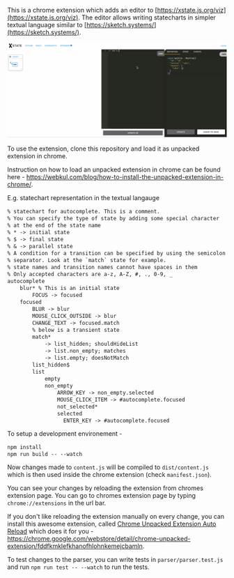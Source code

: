 This is a chrome extension which adds an editor to [https://xstate.js.org/viz](https://xstate.js.org/viz). The editor allows writing statecharts in simpler textual language similar to [https://sketch.systems/](https://sketch.systems/).

![Textual statechart gif](images/sketch_systems_to_xstate.gif)

To use the extension, clone this repository and load it as unpacked extension in chrome. 

Instruction on how to load an unpacked extension in chrome can be found here - https://webkul.com/blog/how-to-install-the-unpacked-extension-in-chrome/.

E.g. statechart representation in the textual langauge 

```
% statechart for autocomplete. This is a comment.
% You can specify the type of state by adding some special character
% at the end of the state name
% * -> initial state
% $ -> final state
% & -> parallel state
% A condition for a transition can be specified by using the semicolon 
% separator. Look at the `match` state for example.
% state names and transition names cannot have spaces in them
% Only accepted characters are a-z, A-Z, #, ., 0-9, _
autocomplete
    blur* % This is an initial state
        FOCUS -> focused
    focused
        BLUR -> blur
        MOUSE_CLICK_OUTSIDE -> blur
        CHANGE_TEXT -> focused.match
        % below is a transient state
        match*
            -> list_hidden; shouldHideList
            -> list.non_empty; matches
            -> list.empty; doesNotMatch
        list_hidden$
        list
            empty
            non_empty
                ARROW_KEY -> non_empty.selected
                MOUSE_CLICK_ITEM -> #autocomplete.focused
                not_selected*
                selected
                  ENTER_KEY -> #autocomplete.focused
```

To setup a development environement - 

```
npm install
npm run build -- --watch
```

Now changes made to `content.js` will be compiled to `dist/content.js` which is then used inside the chrome extension (check `manifest.json`).

You can see your changes by reloading the extension from chromes extension page. You can go to chromes extension page by typing `chrome://extensions` in the url bar.

If you don't like reloading the extension manually on every change, you can install this awesome extension, called [Chrome Unpacked Extension Auto Reload](https://chrome.google.com/webstore/detail/chrome-unpacked-extension/fddfkmklefkhanofhlohnkemejcbamln) which does it for you - https://chrome.google.com/webstore/detail/chrome-unpacked-extension/fddfkmklefkhanofhlohnkemejcbamln.

To test changes to the parser, you can write tests in `parser/parser.test.js` and run `npm run test -- --watch` to run the tests.
